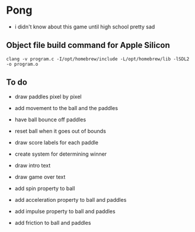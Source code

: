# Pong

- i didn't know about this game until high school pretty sad

## Object file build command for Apple Silicon

```
clang -v program.c -I/opt/homebrew/include -L/opt/homebrew/lib -lSDL2 -o program.o
```
## To do

- draw paddles pixel by pixel
- add movement to the ball and the paddles
- have ball bounce off paddles
- reset ball when it goes out of bounds

- draw score labels for each paddle
- create system for determining winner
- draw intro text
- draw game over text

- add spin property to ball
- add acceleration property to ball and paddles
- add impulse property to ball and paddles
- add friction to ball and paddles

